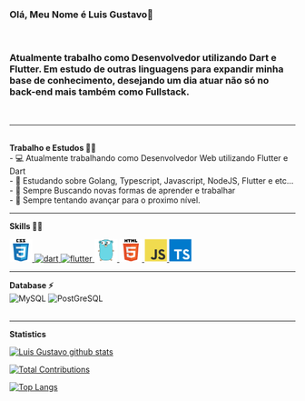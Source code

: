 ### Olá, Meu Nome é Luis Gustavo👋
<br>
<h3>Atualmente trabalho como Desenvolvedor utilizando Dart e Flutter. Em estudo de outras linguagens para expandir minha base de conhecimento, desejando um dia atuar não só no back-end mais também como Fullstack.</h3>

<br>
<hr>
<br>
<strong>Trabalho e Estudos 👨‍💻</strong>
<br>
- 💻 Atualmente trabalhando como Desenvolvedor Web utilizando Flutter e Dart<br>
- 🌱 Estudando sobre Golang, Typescript, Javascript, NodeJS, Flutter e etc...<br>
- 🚀 Sempre Buscando novas formas de aprender e trabalhar<br>
- 🔭 Sempre tentando avançar para o proximo nível.
<br>
<hr>
<div>
  <strong> Skills 👨‍💻 </strong>
<p align="left"> <a href="https://www.w3schools.com/css/" target="_blank" rel="noreferrer"> <img src="https://raw.githubusercontent.com/devicons/devicon/master/icons/css3/css3-original-wordmark.svg" alt="css3" width="40" height="40"/> </a> <a href="https://dart.dev" target="_blank" rel="noreferrer"> <img src="https://www.vectorlogo.zone/logos/dartlang/dartlang-icon.svg" alt="dart" width="40" height="40"/> </a> <a href="https://flutter.dev" target="_blank" rel="noreferrer"> <img src="https://www.vectorlogo.zone/logos/flutterio/flutterio-icon.svg" alt="flutter" width="40" height="40"/> </a> <a href="https://golang.org" target="_blank" rel="noreferrer"> <img src="https://raw.githubusercontent.com/devicons/devicon/master/icons/go/go-original.svg" alt="go" width="40" height="40"/> </a> <a href="https://www.w3.org/html/" target="_blank" rel="noreferrer"> <img src="https://raw.githubusercontent.com/devicons/devicon/master/icons/html5/html5-original-wordmark.svg" alt="html5" width="40" height="40"/> </a> <a href="https://developer.mozilla.org/en-US/docs/Web/JavaScript" target="_blank" rel="noreferrer"> <img src="https://raw.githubusercontent.com/devicons/devicon/master/icons/javascript/javascript-original.svg" alt="javascript" width="40" height="40"/> </a> <a href="https://www.typescriptlang.org/" target="_blank" rel="noreferrer"> <img src="https://raw.githubusercontent.com/devicons/devicon/master/icons/typescript/typescript-original.svg" alt="typescript" width="40" height="40"/> </a> </p>
<hr>
  <strong> Database ⚡</strong>
  <br/>
    <img alt="MySQL" src="https://img.shields.io/badge/MySQL-005C84?style=for-the-badge&logo=mysql&logoColor=white"/>
    <img alt="PostGreSQL" src="https://img.shields.io/badge/PostgreSQL-316192?style=for-the-badge&logo=postgresql&logoColor=white"/>
  <br/>
  <br/>
<hr>
<strong> Statistics  </strong>
<p align="justify">

[![Luis Gustavo github stats](https://github-readme-stats.vercel.app/api?username=LGustavoMaciel&show_icons=true&theme=dracula&locale=pt-br&title_color=FFF)](https://github.com/anuraghazra/github-readme-stats)

[![Total Contributions](https://github-readme-streak-stats.herokuapp.com/?user=LGustavoMaciel&layout=compact&theme=dracula&locale=pt-br&title_color=FFF)](https://github.com/anuraghazra/github-readme-stats)

[![Top Langs](https://github-readme-stats.vercel.app/api/top-langs/?username=LGustavoMaciel&layout=compact&theme=dracula&locale=pt-br&title_color=FFF)](https://github.com/anuraghazra/github-readme-stats)
</p>
